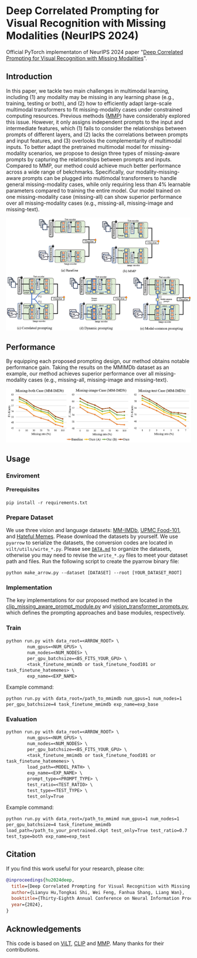 # Deep Correlated Prompting for Visual Recognition with Missing Modalities (NeurIPS 2024)
Official PyTorch implementaton of NeurIPS 2024 paper "[Deep Correlated Prompting for Visual Recognition with Missing Modalities](https://arxiv.org/abs/2410.06558)".  

## Introduction
In this paper, we tackle two main challenges in multimodal learning, including (1) any modality may be missing in any learning phase (e.g., training, testing or both), and (2) how to efficiently adapt large-scale multimodal transformers to fit missing-modality cases under constrained computing resources. Previous methods ([MMP](https://arxiv.org/abs/2303.03369)) have considerably explored this issue. However, it only assigns independent prompts to the input and intermediate features, which (1) fails to consider the relationships between prompts of different layers, and (2) lacks the correlations between prompts and input features, and (3) overlooks the complementarity of multimodal inputs. To better adapt the pretrained multimodal model for missing-modality scenarios, we propose to design three types of missing-aware prompts by capturing the relationships between prompts and inputs. Compared to MMP, our method could achieve much better performance across a wide range of bekchmarks. Specifically, our modality-missing-aware prompts can be plugged into multimodal transformers to handle general missing-modality cases, while only requiring less than 4% learnable parameters compared to training the entire model. Our model trained on one missing-modality case (missing-all) can show superior performance over all missing-modality cases (e.g., missing-all, missing-image and missing-text).

<div align="center">
  <img src="fig/figure_comparison.jpg"/>
</div>

## Performance
By equipping each proposed prompting design, our method obtains notable performance gain. Taking the results on the MMIMDb dataset as an example, our method achieves superior performance over all missing-modality cases (e.g., missing-all, missing-image and missing-text).

<div align="center">
  <img src="fig/figure3.jpg"/>
</div>

## Usage
### Enviroment
#### Prerequisites
```
pip install -r requirements.txt
```

### Prepare Dataset
We use three vision and language datasets: [MM-IMDb](https://github.com/johnarevalo/gmu-mmimdb), [UPMC Food-101](https://visiir.isir.upmc.fr/explore), and [Hateful Memes](https://ai.facebook.com/blog/hateful-memes-challenge-and-data-set/). Please download the datasets by yourself. We use `pyarrow` to serialize the datasets, the conversion codes are located in `vilt/utils/wirte_*.py`. Please see [`DATA.md`](./DATA.md) to organize the datasets, otherwise you may need to revise the `write_*.py` files to meet your dataset path and files. Run the following script to create the pyarrow binary file:
```
python make_arrow.py --dataset [DATASET] --root [YOUR_DATASET_ROOT]
```

### Implementation
The key implementations for our proposed method are located in the [clip_missing_aware_prompt_module.py](./clip/modules/clip_missing_aware_prompt_module.py) and [vision_transformer_prompts.py](./clip/modules/vision_transformer_prompts.py), which defines the prompting approaches and base modules, respectively.

### Train
```
python run.py with data_root=<ARROW_ROOT> \
        num_gpus=<NUM_GPUS> \
        num_nodes=<NUM_NODES> \
        per_gpu_batchsize=<BS_FITS_YOUR_GPU> \
        <task_finetune_mmimdb or task_finetune_food101 or task_finetune_hatememes> \
        exp_name=<EXP_NAME>
```
Example command:
```
python run.py with data_root=/path_to_mmimdb num_gpus=1 num_nodes=1 per_gpu_batchsize=4 task_finetune_mmimdb exp_name=exp_base
```
### Evaluation
```
python run.py with data_root=<ARROW_ROOT> \
        num_gpus=<NUM_GPUS> \
        num_nodes=<NUM_NODES> \
        per_gpu_batchsize=<BS_FITS_YOUR_GPU> \
        <task_finetune_mmimdb or task_finetune_food101 or task_finetune_hatememes> \
        load_path=<MODEL_PATH> \
        exp_name=<EXP_NAME> \
        prompt_type=<PROMPT_TYPE> \
        test_ratio=<TEST_RATIO> \
        test_type=<TEST_TYPE> \
        test_only=True     
```
Example command:
```
python run.py with data_root=/path_to_mmimd num_gpus=1 num_nodes=1 per_gpu_batchsize=4 task_finetune_mmimdb load_path=/path_to_your_pretrained.ckpt test_only=True test_ratio=0.7 test_type=both exp_name=exp_test
```
## Citation
If you find this work useful for your research, please cite:
```Bibtex
@inproceedings{hu2024deep,
  title={Deep Correlated Prompting for Visual Recognition with Missing Modalities},
  author={Lianyu Hu,Tongkai Shi, Wei Feng, Fanhua Shang, Liang Wan},
  booktitle={Thirty-Eighth Annual Conference on Neural Information Processing Systems},
  year={2024},
}
```

## Acknowledgements
This code is based on [ViLT](https://github.com/dandelin/ViLT.git), [CLIP](https://github.com/openai/CLIP) and [MMP](https://github.com/yilunlee/missing_aware_prompts). Many thanks for their contributions. 
